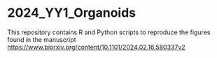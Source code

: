# 2024_YY1_Organoids

This repository contains R and Python scripts to reproduce the figures found in the manuscript https://www.biorxiv.org/content/10.1101/2024.02.16.580337v2
